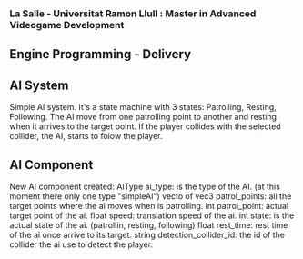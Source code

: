### La Salle - Universitat Ramon Llull : Master in Advanced Videogame Development
## Engine Programming - Delivery

## AI System
Simple AI system. It's a state machine with 3 states: Patrolling, Resting, Following.
The AI move from one patrolling point to another and resting when it arrives to the target point. If the player collides with the selected collider, the AI, starts to folow the player.

## AI Component
New AI component created:
AIType ai_type: is the type of the AI. (at this moment there only one type "simpleAI")
vecto of vec3 patrol_points: all the target points where the ai moves when is patrolling.
int patrol_point: actual target point of the ai.
float speed: translation speed of the ai.
int state: is the actual state of the ai. (patrollin, resting, following)
float rest_time: rest time of the ai once arrive to its target.
string detection_collider_id: the id of the collider the ai use to detect the player.
